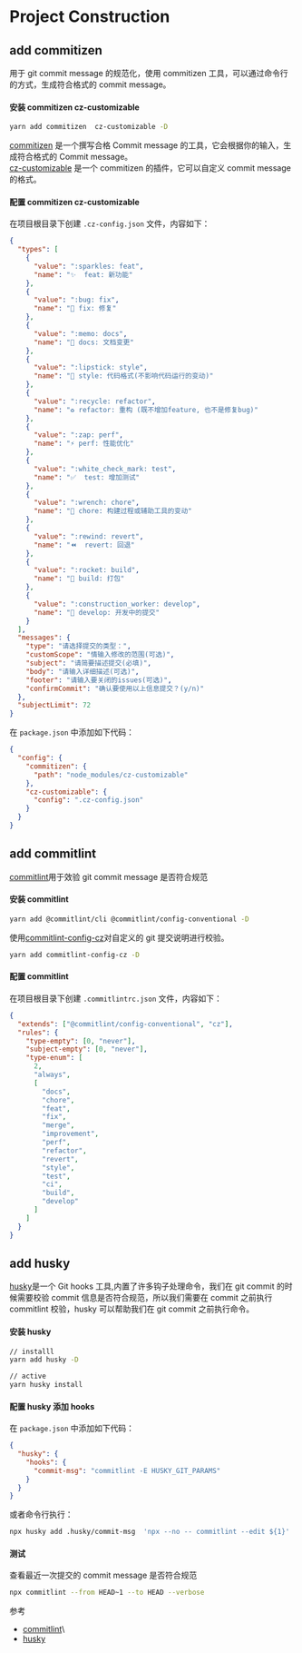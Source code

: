 # Project Construction

## add commitizen

用于 git commit message 的规范化，使用 commitizen 工具，可以通过命令行的方式，生成符合格式的 commit message。

#### 安装 commitizen cz-customizable

```bash
yarn add commitizen  cz-customizable -D
```

[commitizen](http://commitizen.github.io/cz-cli/) 是一个撰写合格 Commit message 的工具，它会根据你的输入，生成符合格式的 Commit message。  
[cz-customizable](https://github.com/leoforfree/cz-customizable) 是一个 commitizen 的插件，它可以自定义 commit message 的格式。

#### 配置 commitizen cz-customizable

在项目根目录下创建 `.cz-config.json` 文件，内容如下：

```json
{
  "types": [
    {
      "value": ":sparkles: feat",
      "name": "✨  feat: 新功能"
    },
    {
      "value": ":bug: fix",
      "name": "🐛 fix: 修复"
    },
    {
      "value": ":memo: docs",
      "name": "📝 docs: 文档变更"
    },
    {
      "value": ":lipstick: style",
      "name": "💄 style: 代码格式(不影响代码运行的变动)"
    },
    {
      "value": ":recycle: refactor",
      "name": "♻️ refactor: 重构 (既不增加feature, 也不是修复bug)"
    },
    {
      "value": ":zap: perf",
      "name": "⚡️ perf: 性能优化"
    },
    {
      "value": ":white_check_mark: test",
      "name": "✅  test: 增加测试"
    },
    {
      "value": ":wrench: chore",
      "name": "🔧 chore: 构建过程或辅助工具的变动"
    },
    {
      "value": ":rewind: revert",
      "name": "⏪  revert: 回退"
    },
    {
      "value": ":rocket: build",
      "name": "🚀 build: 打包"
    },
    {
      "value": ":construction_worker: develop",
      "name": "💪 develop: 开发中的提交"
    }
  ],
  "messages": {
    "type": "请选择提交的类型：",
    "customScope": "情输入修改的范围(可选)",
    "subject": "请简要描述提交(必填)",
    "body": "请输入详细描述(可选)",
    "footer": "请输入要关闭的issues(可选)",
    "confirmCommit": "确认要使用以上信息提交？(y/n)"
  },
  "subjectLimit": 72
}
```

在 `package.json` 中添加如下代码：

```json
{
  "config": {
    "commitizen": {
      "path": "node_modules/cz-customizable"
    },
    "cz-customizable": {
      "config": ".cz-config.json"
    }
  }
}
```

## add commitlint

[commitlint](https://commitlint.js.org/#/)用于效验 git commit message 是否符合规范

#### 安装 commitlint

```bash
yarn add @commitlint/cli @commitlint/config-conventional -D
```

使用[commitlint-config-cz](https://github.com/whizark/commitlint-config-cz)对自定义的 git 提交说明进行校验。

```bash
yarn add commitlint-config-cz -D
```

#### 配置 commitlint

在项目根目录下创建 `.commitlintrc.json` 文件，内容如下：

```json
{
  "extends": ["@commitlint/config-conventional", "cz"],
  "rules": {
    "type-empty": [0, "never"],
    "subject-empty": [0, "never"],
    "type-enum": [
      2,
      "always",
      [
        "docs",
        "chore",
        "feat",
        "fix",
        "merge",
        "improvement",
        "perf",
        "refactor",
        "revert",
        "style",
        "test",
        "ci",
        "build",
        "develop"
      ]
    ]
  }
}
```

## add husky

[husky](https://typicode.github.io/husky/)是一个 Git hooks 工具,内置了许多钩子处理命令，我们在 git commit 的时候需要校验 commit 信息是否符合规范，所以我们需要在 commit 之前执行 commitlint 校验，husky 可以帮助我们在 git commit 之前执行命令。

#### 安装 husky

```bash
// installl
yarn add husky -D

// active
yarn husky install
```

#### 配置 husky 添加 hooks

在 `package.json` 中添加如下代码：

```json
{
  "husky": {
    "hooks": {
      "commit-msg": "commitlint -E HUSKY_GIT_PARAMS"
    }
  }
}
```

或者命令行执行：

```bash
npx husky add .husky/commit-msg  'npx --no -- commitlint --edit ${1}'
```

#### 测试

查看最近一次提交的 commit message 是否符合规范

```bash
npx commitlint --from HEAD~1 --to HEAD --verbose
```

参考

- [commitlint](https://juejin.cn/post/6887391877801672711)\
- [husky](https://juejin.cn/post/6974301879731748900)
